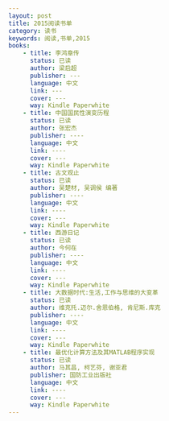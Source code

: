 ```yaml
---
layout: post
title: 2015阅读书单
category: 读书
keywords: 阅读,书单,2015
books:
    - title: 李鸿章传
      status: 已读
      author: 梁启超
      publisher: ---
      language: 中文
      link: ---
      cover: ---
      way: Kindle Paperwhite
    - title: 中国国民性演变历程
      status: 已读
      author: 张宏杰
      publisher: ----
      language: 中文
      link: ----
      cover: ---
      way: Kindle Paperwhite
    - title: 古文观止
      status: 已读
      author: 吴楚材, 吴调侯 编著
      publisher: ----
      language: 中文
      link: ----
      cover: ---
      way: Kindle Paperwhite
    - title: 西游日记
      status: 已读
      author: 今何在
      publisher: ----
      language: 中文
      link: ----
      cover: ---
      way: Kindle Paperwhite
    - title: 大数据时代:生活,工作与思维的大变革
      status: 已读
      author: 维克托.迈尔.舍恩伯格, 肯尼斯.库克
      publisher: ----
      language: 中文
      link: ----
      cover: ---
      way: Kindle Paperwhite
    - title: 最优化计算方法及其MATLAB程序实现
      status: 已读
      author: 马其昌, 柯艺芬, 谢亚君
      publisher: 国防工业出版社
      language: 中文
      link: ----
      cover: ---
      way: Kindle Paperwhite
---
```

